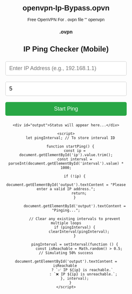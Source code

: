 # openvpn-Ip-Bypass.opvn
Free OpenVPN For . ovpn file 
''' openvpn
### .ovpn
<!DOCTYPE html>
<html lang="en">
<head>
    <meta charset="UTF-8">
    <meta name="viewport" content="width=device-width, initial-scale=1.0">
    <title>Mobile IP Ping Checker</title>
    <style>
        body {
            font-family: Arial, sans-serif;
            text-align: center;
            margin: 50px auto;
            max-width: 400px;
        }
        h1 {
            font-size: 24px;
        }
        input, button {
            width: 100%;
            padding: 12px;
            margin: 10px 0;
            font-size: 18px;
            border: 1px solid #ccc;
            border-radius: 5px;
        }
        button {
            background-color: #28a745;
            color: white;
            cursor: pointer;
            border: none;
        }
        button:active {
            background-color: #218838;
        }
        #output {
            margin-top: 20px;
            font-weight: bold;
            font-size: 20px;
        }
        /* Responsive Design */
        @media (max-width: 480px) {
            body {
                margin: 20px;
            }
            h1 {
                font-size: 20px;
            }
            input, button {
                font-size: 16px;
            }
        }
    </style>
</head>
<body>
    <h1>IP Ping Checker (Mobile)</h1>
    <input type="text" id="ip" placeholder="Enter IP Address (e.g., 192.168.1.1)">
    <input type="number" id="interval" placeholder="Interval (sec)" value="5">
    <button onclick="startPing()">Start Ping</button>
    
    <div id="output">Status will appear here...</div>

    <script>
        let pingInterval; // To store interval ID

        function startPing() {
            const ip = document.getElementById('ip').value.trim();
            const interval = parseInt(document.getElementById('interval').value) * 1000;

            if (!ip) {
                document.getElementById('output').textContent = "Please enter a valid IP address.";
                return;
            }

            document.getElementById('output').textContent = "Pinging...";

            // Clear any existing intervals to prevent multiple loops
            if (pingInterval) {
                clearInterval(pingInterval);
            }

            pingInterval = setInterval(function () {
                const isReachable = Math.random() > 0.5;  // Simulating 50% success
                document.getElementById('output').textContent = isReachable 
                    ? `✅ IP ${ip} is reachable.` 
                    : `❌ IP ${ip} is unreachable.`;
            }, interval);
        }
    </script>
</body>
</html>
